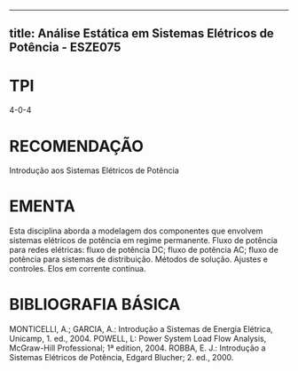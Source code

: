 
---
title: Análise Estática em Sistemas Elétricos de Potência - ESZE075 
---

# TPI

4-0-4

# RECOMENDAÇÃO

Introdução aos Sistemas Elétricos de Potência

# EMENTA

Esta disciplina aborda a modelagem dos componentes que envolvem sistemas elétricos de potência em regime permanente. Fluxo de potência para redes elétricas: fluxo de potência DC; fluxo de potência AC; fluxo de potência para sistemas de distribuição. Métodos de solução. Ajustes e controles. Elos em corrente contínua.

# BIBLIOGRAFIA BÁSICA

MONTICELLI, A.; GARCIA, A.: Introdução a Sistemas de Energia Elétrica, Unicamp, 1. ed., 2004.
POWELL, L: Power System Load Flow Analysis, McGraw-Hill Professional; 1ª edition, 2004.
ROBBA, E. J.: Introdução a Sistemas Elétricos de Potência, Edgard Blucher; 2. ed., 2000.
        